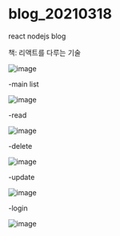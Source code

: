 # blog_20210318
react nodejs blog



책: 리액트를 다루는 기술 

![image](https://user-images.githubusercontent.com/28840215/111574948-c7dd4500-87f0-11eb-8a29-1e5f04360892.png)







-main list

![image](https://user-images.githubusercontent.com/28840215/111573201-6667a700-87ed-11eb-8407-45e90face4c2.png)







-read

![image](https://user-images.githubusercontent.com/28840215/111573467-f3126500-87ed-11eb-8774-fd95c460478d.png)




-delete

![image](https://user-images.githubusercontent.com/28840215/111573235-797a7700-87ed-11eb-8d2e-f1c083e6b7cf.png)



-update 

![image](https://user-images.githubusercontent.com/28840215/111573255-85663900-87ed-11eb-9e4a-fd8ca1b78ba5.png)




-login

![image](https://user-images.githubusercontent.com/28840215/111573176-5bad1200-87ed-11eb-90fa-a852f00a657a.png)

